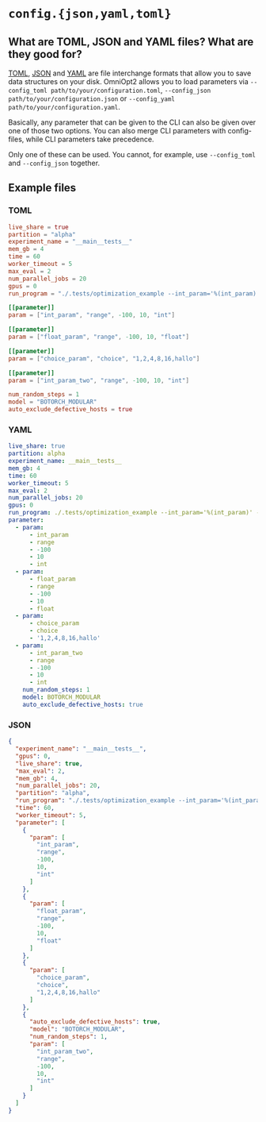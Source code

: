 # `config.{json,yaml,toml}`

<!-- How to load parameters from OmniOpt2-config-files -->

<div id="toc"></div>

## What are TOML, JSON and YAML files? What are they good for?

[TOML](https://en.wikipedia.org/wiki/TOML), [JSON](https://en.wikipedia.org/wiki/JSON) and [YAML](https://en.wikipedia.org/wiki/YAML) are file interchange formats that allow you to save data structures on your disk. OmniOpt2 allows you to load parameters via `--config_toml path/to/your/configuration.toml`, `--config_json path/to/your/configuration.json` or `--config_yaml path/to/your/configuration.yaml`.

Basically, any parameter that can be given to the CLI can also be given over one of those two options. You can also merge CLI parameters with config-files, while CLI parameters take precedence.

Only one of these can be used. You cannot, for example, use `--config_toml` and `--config_json` together.

## Example files

### TOML

```toml
live_share = true
partition = "alpha"
experiment_name = "__main__tests__"
mem_gb = 4
time = 60
worker_timeout = 5
max_eval = 2
num_parallel_jobs = 20
gpus = 0
run_program = "./.tests/optimization_example --int_param='%(int_param)' --float_param='%(float_param)' --choice_param='%(choice_param)' --int_param_two='%(int_param_two)'"

[[parameter]]
param = ["int_param", "range", -100, 10, "int"]

[[parameter]]
param = ["float_param", "range", -100, 10, "float"]

[[parameter]]
param = ["choice_param", "choice", "1,2,4,8,16,hallo"]

[[parameter]]
param = ["int_param_two", "range", -100, 10, "int"]

num_random_steps = 1
model = "BOTORCH_MODULAR"
auto_exclude_defective_hosts = true
```

### YAML

```yaml
live_share: true
partition: alpha
experiment_name: __main__tests__
mem_gb: 4
time: 60
worker_timeout: 5
max_eval: 2
num_parallel_jobs: 20
gpus: 0
run_program: ./.tests/optimization_example --int_param='%(int_param)' --float_param='%(float_param)' --choice_param='%(choice_param)' --int_param_two='%(int_param_two)'
parameter:
  - param:
      - int_param
      - range
      - -100
      - 10
      - int
  - param:
      - float_param
      - range
      - -100
      - 10
      - float
  - param:
      - choice_param
      - choice
      - '1,2,4,8,16,hallo'
  - param:
      - int_param_two
      - range
      - -100
      - 10
      - int
    num_random_steps: 1
    model: BOTORCH_MODULAR
    auto_exclude_defective_hosts: true
```

### JSON

```json
{
  "experiment_name": "__main__tests__",
  "gpus": 0,
  "live_share": true,
  "max_eval": 2,
  "mem_gb": 4,
  "num_parallel_jobs": 20,
  "partition": "alpha",
  "run_program": "./.tests/optimization_example --int_param='%(int_param)' --float_param='%(float_param)' --choice_param='%(choice_param)' --int_param_two='%(int_param_two)'",
  "time": 60,
  "worker_timeout": 5,
  "parameter": [
    {
      "param": [
        "int_param",
        "range",
        -100,
        10,
        "int"
      ]
    },
    {
      "param": [
        "float_param",
        "range",
        -100,
        10,
        "float"
      ]
    },
    {
      "param": [
        "choice_param",
        "choice",
        "1,2,4,8,16,hallo"
      ]
    },
    {
      "auto_exclude_defective_hosts": true,
      "model": "BOTORCH_MODULAR",
      "num_random_steps": 1,
      "param": [
        "int_param_two",
        "range",
        -100,
        10,
        "int"
      ]
    }
  ]
}
```
